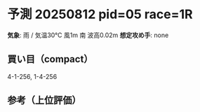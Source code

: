# 予測 20250812 pid=05 race=1R
**気象**: 雨 / 気温30℃ 風1m 南 波高0.02m
**想定攻め手**: none

## 買い目（compact）
4-1-256, 1-4-256

## 参考（上位評価）